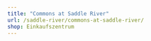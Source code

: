 ```yaml
---
title: "Commons at Saddle River"
url: /saddle-river/commons-at-saddle-river/
shop: Einkaufszentrum
---
```

